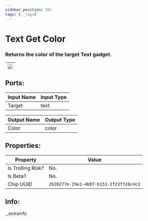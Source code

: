```yaml
---
sidebar_position: 597
tags: [._tags]
---
```


# Text Get Color


### Returns the color of the target Text gadget.

| ![](https://images-ext-2.discordapp.net/external/MPmIaQzlEPmgGWlgi-WxBBXt0Bjv_zWPkg1y1f_sy3s/https/www.recroomcircuits.com/image/circuit/absolute-value?width=206&height=108) |
|-----|

## Ports:

| Input Name | Input Type |
|-----------|-----------|
| Target | text |

| Output Name | Output Type |
|-----------|-----------|
| Color | color |

## Properties:

| Property  | Value |
|-------------------|-----------|
| Is Trolling Risk? | No. |
| Is Beta? | No. |
| Chip UUID | `2b28277e-29a1-4b97-b151-2f23ff28c4c2` |

## Info:
._extrainfo